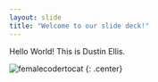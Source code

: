 ```yaml
---
layout: slide
title: "Welcome to our slide deck!"
---
```


Hello World!  This is Dustin Ellis.

![femalecodertocat](https://octodex.github.com/images/femalecodertocat.png)
{: .center}
